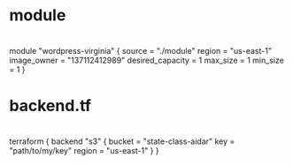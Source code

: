 # module
#
module "wordpress-virginia" { 
source = "./module" 
region = "us-east-1" 
image_owner = "137112412989" 
desired_capacity = 1 
max_size = 1 
min_size = 1 
} 

# backend.tf
#
terraform { 
backend "s3" { 
bucket = "state-class-aidar" 
key = "path/to/my/key" 
region = "us-east-1" 
} 
} 